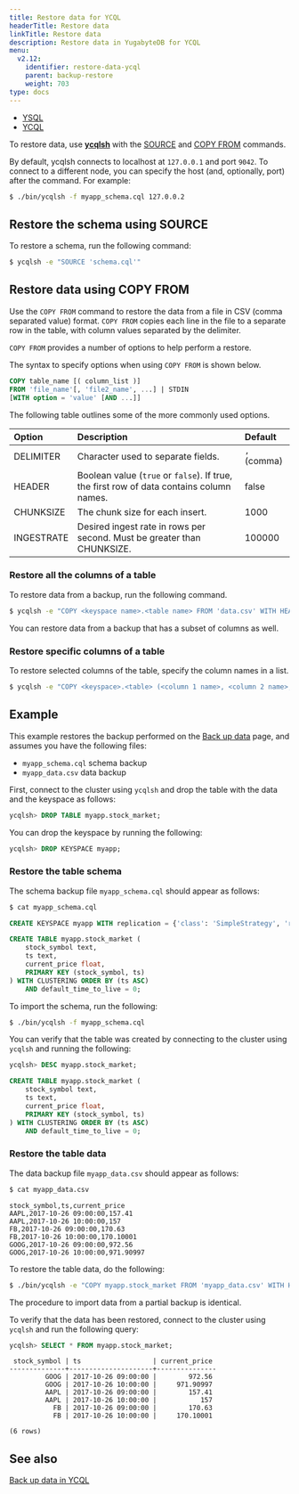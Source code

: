 ```yaml
---
title: Restore data for YCQL
headerTitle: Restore data
linkTitle: Restore data
description: Restore data in YugabyteDB for YCQL
menu:
  v2.12:
    identifier: restore-data-ycql
    parent: backup-restore
    weight: 703
type: docs
---
```


<ul class="nav nav-tabs-alt nav-tabs-yb">
  <li >
    <a href="/preview/manage/backup-restore/restore-data" class="nav-link">
      <i class="icon-postgres" aria-hidden="true"></i>
      YSQL
    </a>
  </li>
  <li >
    <a href="/preview/manage/backup-restore/restore-data-ycql" class="nav-link active">
      <i class="icon-cassandra" aria-hidden="true"></i>
      YCQL
    </a>
  </li>
</ul>

To restore data, use [**ycqlsh**](../../../admin/ycqlsh/) with the [SOURCE](../../../admin/ycqlsh/#source) and [COPY FROM](../../../admin/ycqlsh/#copy-from) commands.

By default, ycqlsh connects to localhost at `127.0.0.1` and port `9042`. To connect to a different node, you can specify the host (and, optionally, port) after the command. For example:

```sh
$ ./bin/ycqlsh -f myapp_schema.cql 127.0.0.2
```

## Restore the schema using SOURCE

To restore a schema, run the following command:

```sh
$ ycqlsh -e "SOURCE 'schema.cql'"
```

## Restore data using COPY FROM

Use the `COPY FROM` command to restore the data from a file in CSV (comma separated value) format. `COPY FROM` copies each line in the file to a separate row in the table, with column values separated by the delimiter.

`COPY FROM` provides a number of options to help perform a restore.

The syntax to specify options when using `COPY FROM` is shown below.

```sql
COPY table_name [( column_list )]
FROM 'file_name'[, 'file2_name', ...] | STDIN
[WITH option = 'value' [AND ...]]
```

The following table outlines some of the more commonly used options.

| Option  | Description | Default |
| :--------------- | :---------------- | :---------------- |
| DELIMITER | Character used to separate fields. | `,` (comma) |
| HEADER    | Boolean value (`true` or `false`). If true, the first row of data contains column names. | false |
| CHUNKSIZE | The chunk size for each insert. | 1000 |
| INGESTRATE | Desired ingest rate in rows per second. Must be greater than CHUNKSIZE. | 100000 |

### Restore all the columns of a table

To restore data from a backup, run the following command.

```sh
$ ycqlsh -e "COPY <keyspace name>.<table name> FROM 'data.csv' WITH HEADER = TRUE ;"
```

You can restore data from a backup that has a subset of columns as well.

### Restore specific columns of a table

To restore selected columns of the table, specify the column names in a list.

```sh
$ ycqlsh -e "COPY <keyspace>.<table> (<column 1 name>, <column 2 name>, ...) FROM 'data.csv' WITH HEADER = TRUE;"
```

## Example

This example restores the backup performed on the [Back up data](../back-up-data-ycql/#example) page, and assumes you have the following files:

- `myapp_schema.cql` schema backup
- `myapp_data.csv` data backup

First, connect to the cluster using `ycqlsh` and drop the table with the data and the keyspace as follows:

```sql
ycqlsh> DROP TABLE myapp.stock_market;
```

You can drop the keyspace by running the following:

```sql
ycqlsh> DROP KEYSPACE myapp;
```

### Restore the table schema

The schema backup file `myapp_schema.cql` should appear as follows:

```sh
$ cat myapp_schema.cql
```

```sql
CREATE KEYSPACE myapp WITH replication = {'class': 'SimpleStrategy', 'replication_factor': '3'}  AND durable_writes = true;

CREATE TABLE myapp.stock_market (
    stock_symbol text,
    ts text,
    current_price float,
    PRIMARY KEY (stock_symbol, ts)
) WITH CLUSTERING ORDER BY (ts ASC)
    AND default_time_to_live = 0;
```

To import the schema, run the following:

```sh
$ ./bin/ycqlsh -f myapp_schema.cql
```

You can verify that the table was created by connecting to the cluster using `ycqlsh` and running the following:

```sql
ycqlsh> DESC myapp.stock_market;
```

```sql
CREATE TABLE myapp.stock_market (
    stock_symbol text,
    ts text,
    current_price float,
    PRIMARY KEY (stock_symbol, ts)
) WITH CLUSTERING ORDER BY (ts ASC)
    AND default_time_to_live = 0;
```

### Restore the table data

The data backup file `myapp_data.csv` should appear as follows:

```sh
$ cat myapp_data.csv
```

```output
stock_symbol,ts,current_price
AAPL,2017-10-26 09:00:00,157.41
AAPL,2017-10-26 10:00:00,157
FB,2017-10-26 09:00:00,170.63
FB,2017-10-26 10:00:00,170.10001
GOOG,2017-10-26 09:00:00,972.56
GOOG,2017-10-26 10:00:00,971.90997
```

To restore the table data, do the following:

```sh
$ ./bin/ycqlsh -e "COPY myapp.stock_market FROM 'myapp_data.csv' WITH HEADER = TRUE ;"
```

The procedure to import data from a partial backup is identical.

To verify that the data has been restored, connect to the cluster using `ycqlsh` and run the following query:

```sql
ycqlsh> SELECT * FROM myapp.stock_market;
```

```output
 stock_symbol | ts                  | current_price
--------------+---------------------+---------------
         GOOG | 2017-10-26 09:00:00 |        972.56
         GOOG | 2017-10-26 10:00:00 |     971.90997
         AAPL | 2017-10-26 09:00:00 |        157.41
         AAPL | 2017-10-26 10:00:00 |           157
           FB | 2017-10-26 09:00:00 |        170.63
           FB | 2017-10-26 10:00:00 |     170.10001

(6 rows)
```

## See also

[Back up data in YCQL](../back-up-data-ycql/)
